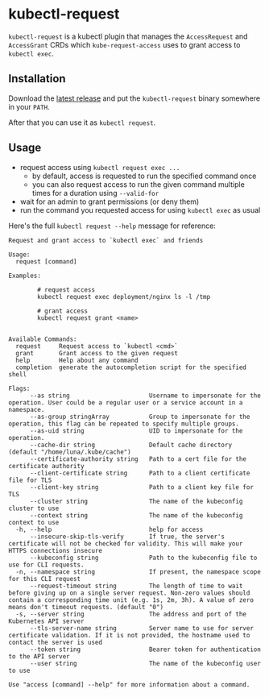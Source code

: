 # kubectl-request

`kubectl-request` is a kubectl plugin that manages the `AccessRequest` and `AccessGrant` CRDs
which `kube-request-access` uses to grant access to `kubectl exec`.

## Installation

Download the [latest release](https://github.com/spreadshirt/kube-request-access/releases/latest) and put the
`kubectl-request` binary somewhere in your `PATH`.

After that you can use it as `kubectl request`.

## Usage

- request access using `kubectl request exec ...`
  - by default, access is requested to run the specified command once
  - you can also request access to run the given command multiple times for a duration using `--valid-for`
- wait for an admin to grant permissions (or deny them)
- run the command you requested access for using `kubectl exec` as usual

Here's the full `kubectl request --help` message for reference:

```
Request and grant access to `kubectl exec` and friends

Usage:
  request [command]

Examples:

        # request access
        kubectl request exec deployment/nginx ls -l /tmp

        # grant access
        kubectl request grant <name>


Available Commands:
  request     Request access to `kubectl <cmd>`
  grant       Grant access to the given request
  help        Help about any command
  completion  generate the autocompletion script for the specified shell

Flags:
      --as string                      Username to impersonate for the operation. User could be a regular user or a service account in a namespace.
      --as-group stringArray           Group to impersonate for the operation, this flag can be repeated to specify multiple groups.
      --as-uid string                  UID to impersonate for the operation.
      --cache-dir string               Default cache directory (default "/home/luna/.kube/cache")
      --certificate-authority string   Path to a cert file for the certificate authority
      --client-certificate string      Path to a client certificate file for TLS
      --client-key string              Path to a client key file for TLS
      --cluster string                 The name of the kubeconfig cluster to use
      --context string                 The name of the kubeconfig context to use
  -h, --help                           help for access
      --insecure-skip-tls-verify       If true, the server's certificate will not be checked for validity. This will make your HTTPS connections insecure
      --kubeconfig string              Path to the kubeconfig file to use for CLI requests.
  -n, --namespace string               If present, the namespace scope for this CLI request
      --request-timeout string         The length of time to wait before giving up on a single server request. Non-zero values should contain a corresponding time unit (e.g. 1s, 2m, 3h). A value of zero means don't timeout requests. (default "0")
  -s, --server string                  The address and port of the Kubernetes API server
      --tls-server-name string         Server name to use for server certificate validation. If it is not provided, the hostname used to contact the server is used
      --token string                   Bearer token for authentication to the API server
      --user string                    The name of the kubeconfig user to use

Use "access [command] --help" for more information about a command.
```
